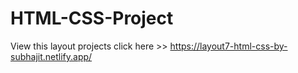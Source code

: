 # HTML-CSS-Project
View this layout projects click here >>  https://layout7-html-css-by-subhajit.netlify.app/
